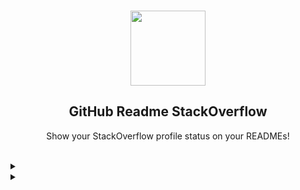 <br>
<p align="center">
  <img width="120px" src="https://raw.githubusercontent.com/omidnikrah/github-readme-stackoverflow/master/stackoverflow.svg" />
  <h2 align="center">GitHub Readme StackOverflow</h2>
  <p align="center">Show your StackOverflow profile status on your READMEs!</p>
</p>
<br>

<details>
  <summary></summary>

  <p align="center">
    <img width="140" src="https://user-images.githubusercontent.com/6661165/91657958-61b4fd00-eb00-11ea-9def-dc7ef5367e34.png" />  
    <h2 align="center">GitHub Profile Trophy</h2>
    <p align="center">🏆 Add dynamically generated GitHub Stat Trophies on your readme</p>
  </p>
  
  <p align="center">
    <a href="https://github.com/ryo-ma/github-profile-trophy/issues">
      <img src="https://img.shields.io/github/issues/ryo-ma/github-profile-trophy"/> 
    </a>
    <a href="https://github.com/ryo-ma/github-profile-trophy/network/members">
      <img src="https://img.shields.io/github/forks/ryo-ma/github-profile-trophy"/> 
    </a>  
    <a href="https://github.com/ryo-ma/github-profile-trophy/stargazers">
      <img src="https://img.shields.io/github/stars/ryo-ma/github-profile-trophy"/> 
    </a>
    <a href="https://github.com/ryo-ma/github-profile-trophy/LICENSE">
      <img src="https://img.shields.io/github/license/ryo-ma/github-profile-trophy"/> 
    </a>
  </p>
  
  <p align="center">
  
      <a href="#">
      <img src="https://img.shields.io/twitter/url?style=social&url=https%3A%2F%2Fgithub.com%27pub%2Fgithub-profile-trophy"/> 
    </a>
  
  </p>
  
<p align="center">
  You can use this service for free. I'm looking for sponsors to help us keep up with this service❤️
</p>

<p align="center">
  <a href="https://github.com/sponsors/7pub">
    <img src="https://img.shields.io/static/v1?label=Sponsor&message=%E2%9D%A4&logo=GitHub&color=ff69b4"/> 
  </a>
</p>
</details>

<details>
  
  <summary></summary>
  
<!DOCTYPE html><html><head>
<meta charset="utf-8">
<title>Git Credential Manager - Authentication Succeeded</title>
<style type="text/css" link="readme.css" />
  
</head>
<body>
    <div class="icons">
        <svg height="52" viewBox="0 0 16 16" version="1.1" width="52" aria-hidden="true"><path fill-rule="evenodd" d="M8 0C3.58 0 0 3.58 0 8c0 3.54 2.29 6.53 5.47 7.59.4.07.55-.17.55-.38 0-.19-.01-.82-.01-1.49-2.01.37-2.53-.49-2.69-.94-.09-.23-.48-.94-.82-1.13-.28-.15-.68-.52-.01-.53.63-.01 1.08.58 1.23.82.72 1.21 1.87.87 2.33.66.07-.52.28-.87.51-1.07-1.78-.2-3.64-.89-3.64-3.95 0-.87.31-1.59.82-2.15-.08-.2-.36-1.02.08-2.12 0 0 .67-.21 2.2.82.64-.18 1.32-.27 2-.27.68 0 1.36.09 2 .27 1.53-1.04 2.2-.82 2.2-.82.44 1.1.16 1.92.08 2.12.51.56.82 1.27.82 2.15 0 3.07-1.87 3.75-3.65 3.95.29.25.54.73.54 1.48 0 1.07-.01 1.93-.01 2.2 0 .21.15.46.55.38A8.013 8.013 0 0016 8c0-4.42-3.58-8-8-8z"></path>
      </svg>
        <span class="plus">+</span>
        <span class="gcm"/>
    </div>
    <div class="box">
        <h1>Authentication Succeeded</h1>
        <p>You may now close this tab and return to the application.</p>
    </div>
</body>
/html>
 
</details>

<details>

  <summary></summary>
  

  
</details>

